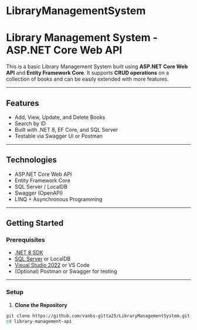 # LibraryManagementSystem
# Library Management System - ASP.NET Core Web API

This is a basic Library Management System built using **ASP.NET Core Web API** and **Entity Framework Core**. It supports **CRUD operations** on a collection of books and can be easily extended with more features.

---

## Features

- Add, View, Update, and Delete Books
- Search by ID
- Built with .NET 8, EF Core, and SQL Server
- Testable via Swagger UI or Postman

---

## Technologies

- ASP.NET Core Web API
- Entity Framework Core
- SQL Server / LocalDB
- Swagger (OpenAPI)
- LINQ + Asynchronous Programming

---

## Getting Started

### Prerequisites

- [.NET 8 SDK](https://dotnet.microsoft.com/en-us/download/dotnet/8.0)
- [SQL Server](https://www.microsoft.com/en-us/sql-server/sql-server-downloads) or LocalDB
- [Visual Studio 2022](https://visualstudio.microsoft.com/) or VS Code
- (Optional) Postman or Swagger for testing

---

### Setup

1. **Clone the Repository**

```bash
git clone https://github.com/vanbs-gitta25/LibraryManagementSystem.git
cd library-management-api
